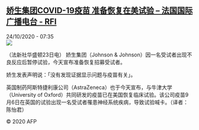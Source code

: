 <!--1603522576000-->
[娇生集团COVID-19疫苗  准备恢复在美试验 – 法国国际广播电台 - RFI](http://www.rfi.fr//cn/contenu/20201024-%E5%A8%87%E7%94%9F%E9%9B%86%E5%9B%A2covid-19%E7%96%AB%E8%8B%97-%E5%87%86%E5%A4%87%E6%81%A2%E5%A4%8D%E5%9C%A8%E7%BE%8E%E8%AF%95%E9%AA%8C)
------

<div>24/10/2020 - 07:35</div><img src="https://s.rfi.fr/media/display/719de3a6-15be-11eb-90b4-005056bff430/w:310/p:16x9/int0006b.201024133503.jpg"><div class="t-content__body u-clearfix"><p>（法新社华盛顿23日电）    娇生集团（Johnson & Johnson）因一名受试者出现不良反应后暂停试验，今天宣布准备恢复招募受试者。</p><p>    娇生发表声明说：「没有发现证据显示问题与疫苗有关」。</p><p>    英国制药阿斯特捷利康公司（AstraZeneca）也于今天宣布，与牛津大学（University of Oxford）共同研发的疫苗已在美国恢复临床试验。该公司疫苗9月6日在英国的试验出现一名受试者罹患神经系统疾病，导致试验喊卡。（译者：陈怡君）</p><p class="t-copyright">© 2020 AFP</p>        </div>
